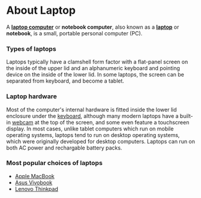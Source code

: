 # About Laptop

A **[laptop computer](https://en.wikipedia.org/wiki/Laptop)** or **notebook computer**, also known as a **[laptop](https://en.wikipedia.org/wiki/Laptop)** or **notebook**, is a small, portable personal computer (PC).

### Types of laptops

 Laptops typically have a clamshell form factor with a flat-panel screen on the inside of the upper lid and an alphanumeric keyboard and pointing device on the inside of the lower lid. In some laptops, the screen can be separated from keyboard, and become a tablet.

 ### Laptop hardware

Most of the computer's internal hardware is fitted inside the lower lid enclosure under the [keyboard](https://en.wikipedia.org/wiki/Keyboard), although many modern laptops have a built-in [webcam](https://en.wikipedia.org/wiki/Webcam) at the top of the screen, and some even feature a touchscreen display. In most cases, unlike tablet computers which run on mobile operating systems, laptops tend to run on desktop operating systems, which were originally developed for desktop computers. Laptops can run on both AC power and rechargable battery packs.

### Most popular choices of laptops

* [Apple MacBook](https://www.apple.com/pl/macbook-pro/)
* [Asus Vivobook](https://www.asus.com/pl/laptops/for-home/all-series/filter?SubSeries=Vivobook)
* [Lenovo Thinkpad](https://www.lenovo.com/pl/pl/c/laptops/thinkpad/?srsltid=AfmBOopnat5D9GyhEklIYRG8n4mcvdG6rfs3lVqSfYpxYDkxFxnPs2Bl)